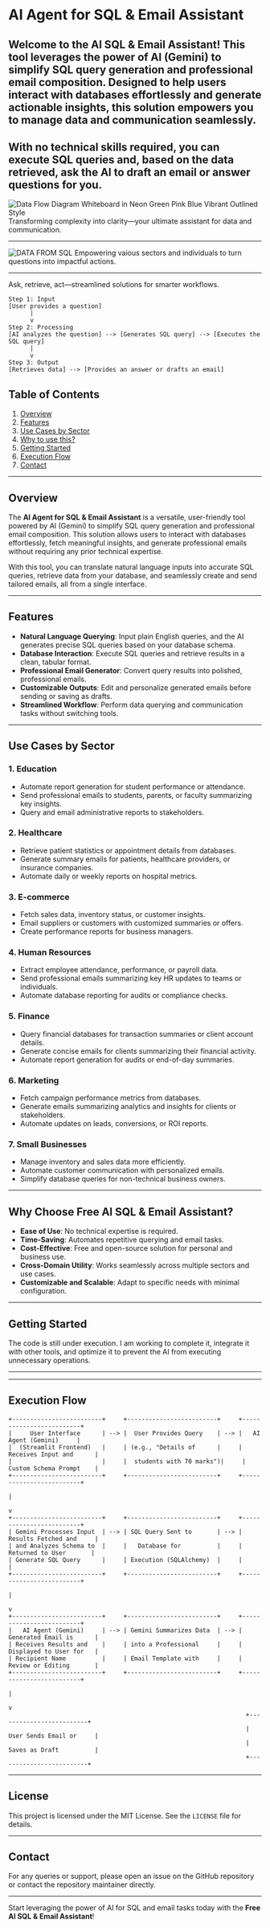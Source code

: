# **AI Agent for SQL & Email Assistant**

Welcome to the **AI SQL & Email Assistant**! This tool leverages the power of AI (Gemini) to simplify SQL query generation and professional email composition. Designed to help users interact with databases effortlessly and generate actionable insights, this solution empowers you to manage data and communication seamlessly.
---

With no technical skills required, you can execute SQL queries and, based on the data retrieved, ask the AI to draft an email or answer questions for you.
---

![Data Flow Diagram Whiteboard in Neon Green Pink Blue Vibrant Outlined Style](https://github.com/user-attachments/assets/7c056c2f-a268-4476-a7e9-4abb2fa8e9ed)
Transforming complexity into clarity—your ultimate assistant for data and communication.

---
![DATA FROM  SQL](https://github.com/user-attachments/assets/e0204169-c43d-4513-9e2d-78037db9c2b7)
Empowering vaious sectors and individuals to turn questions into impactful actions.

---
Ask, retrieve, act—streamlined solutions for smarter workflows.
```
Step 1: Input
[User provides a question]
      |
      v
Step 2: Processing
[AI analyzes the question] --> [Generates SQL query] --> [Executes the SQL query]
      |
      v
Step 3: Output
[Retrieves data] --> [Provides an answer or drafts an email]

```

## **Table of Contents**

1. [Overview](#overview)
2. [Features](#features)
3. [Use Cases by Sector](#use-cases-by-sector)
4. [Why to use this?](#why-choose-free-ai-sql--email-assistant)
5. [Getting Started](#getting-started)
6. [Execution Flow](#execution-flow)
7. [Contact](#contact)

---

## **Overview**

The **AI Agent for SQL & Email Assistant** is a versatile, user-friendly tool powered by AI (Gemini) to simplify SQL query generation and professional email composition. This solution allows users to interact with databases effortlessly, fetch meaningful insights, and generate professional emails without requiring any prior technical expertise.

With this tool, you can translate natural language inputs into accurate SQL queries, retrieve data from your database, and seamlessly create and send tailored emails, all from a single interface.

---

## **Features**

- **Natural Language Querying**: Input plain English queries, and the AI generates precise SQL queries based on your database schema.
- **Database Interaction**: Execute SQL queries and retrieve results in a clean, tabular format.
- **Professional Email Generator**: Convert query results into polished, professional emails.
- **Customizable Outputs**: Edit and personalize generated emails before sending or saving as drafts.
- **Streamlined Workflow**: Perform data querying and communication tasks without switching tools.

---

## **Use Cases by Sector**

### 1. Education
- Automate report generation for student performance or attendance.
- Send professional emails to students, parents, or faculty summarizing key insights.
- Query and email administrative reports to stakeholders.

### 2. Healthcare
- Retrieve patient statistics or appointment details from databases.
- Generate summary emails for patients, healthcare providers, or insurance companies.
- Automate daily or weekly reports on hospital metrics.

### 3. E-commerce
- Fetch sales data, inventory status, or customer insights.
- Email suppliers or customers with customized summaries or offers.
- Create performance reports for business managers.

### 4. Human Resources
- Extract employee attendance, performance, or payroll data.
- Send professional emails summarizing key HR updates to teams or individuals.
- Automate database reporting for audits or compliance checks.

### 5. Finance
- Query financial databases for transaction summaries or client account details.
- Generate concise emails for clients summarizing their financial activity.
- Automate report generation for audits or end-of-day summaries.

### 6. Marketing
- Fetch campaign performance metrics from databases.
- Generate emails summarizing analytics and insights for clients or stakeholders.
- Automate updates on leads, conversions, or ROI reports.

### 7. Small Businesses
- Manage inventory and sales data more efficiently.
- Automate customer communication with personalized emails.
- Simplify database queries for non-technical business owners.

---

## **Why Choose Free AI SQL & Email Assistant?**

- **Ease of Use**: No technical expertise is required.
- **Time-Saving**: Automates repetitive querying and email tasks.
- **Cost-Effective**: Free and open-source solution for personal and business use.
- **Cross-Domain Utility**: Works seamlessly across multiple sectors and use cases.
- **Customizable and Scalable**: Adapt to specific needs with minimal configuration.

---

## **Getting Started**
The code is still under execution. I am working to complete it, integrate it with other tools, and optimize it to prevent the AI from executing unnecessary operations.

---

---

## **Execution Flow**

```
+-------------------------+     +-------------------------+     +-------------------------+     
|     User Interface      | --> |  User Provides Query    | --> |   AI Agent (Gemini)     |
|  (Streamlit Frontend)   |     | (e.g., "Details of      |     | Receives Input and      |
|                         |     |  students with 70 marks")|     | Custom Schema Prompt    |
+-------------------------+     +-------------------------+     +-------------------------+     
                                                                                 |
                                                                                 v
+-------------------------+     +-------------------------+     +-------------------------+     
| Gemini Processes Input  | --> | SQL Query Sent to       | --> | Results Fetched and     |
| and Analyzes Schema to  |     |   Database for          |     |  Returned to User       |
| Generate SQL Query      |     | Execution (SQLAlchemy)  |     |                         |
+-------------------------+     +-------------------------+     +-------------------------+     
                                                                                 |
                                                                                 v
+-------------------------+     +-------------------------+     +-------------------------+     
|   AI Agent (Gemini)     | --> | Gemini Summarizes Data  | --> | Generated Email is      |
| Receives Results and    |     | into a Professional     |     | Displayed to User for   |
| Recipient Name          |     | Email Template with     |     | Review or Editing       |
+-------------------------+     +-------------------------+     +-------------------------+     
                                                                                 |
                                                                                 v
                                                                  +-------------------------+
                                                                  | User Sends Email or     |
                                                                  | Saves as Draft          |
                                                                  +-------------------------+
```
---

## **License**

This project is licensed under the MIT License. See the `LICENSE` file for details.

---

## **Contact**

For any queries or support, please open an issue on the GitHub repository or contact the repository maintainer directly.

---

Start leveraging the power of AI for SQL and email tasks today with the **Free AI SQL & Email Assistant**!
